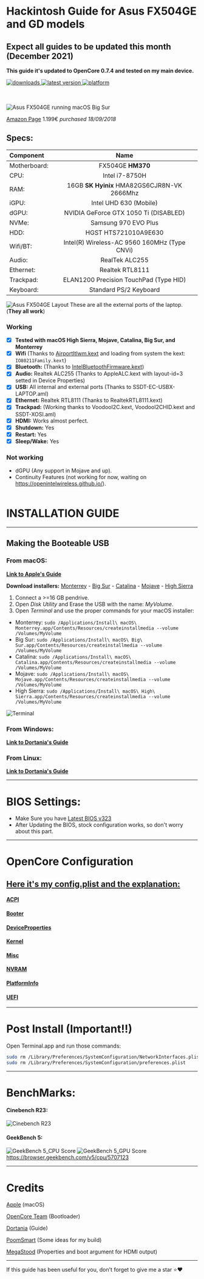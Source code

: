 # Hackintosh Guide for **Asus FX504GE** and **GD** models

## Expect all guides to be updated this month (December 2021)

**This guide it's updated to OpenCore 0.7.4 and tested on my main device.**
<!-- shields -->
<div>
    <!-- downloads -->
    <a href="https://github.com/RobyRew/ASUS-FX504GE-Hackintosh_OpenCore/releases">
        <img src="https://img.shields.io/github/downloads/RobyRew/ASUS-FX504GE-Hackintosh_OpenCore/total" alt="downloads"/>
    </a>
    <!-- version -->
    <a href="https://github.com/RobyRew/ASUS-FX504GE-Hackintosh_OpenCore/releases/latest">
        <img src="https://img.shields.io/github/release/RobyRew/ASUS-FX504GE-Hackintosh_OpenCore.svg" alt="latest version"/>
    </a>
    <!-- platform -->
    <a href="https://github.com/RobyRew/ASUS-FX504GE-Hackintosh_OpenCore">
        <img src="https://img.shields.io/badge/platform-macOS-lightgrey.svg" alt="platform"/>
    </a>
</div>
</br></br>

![Asus FX504GE running macOS Big Sur](/Docs/Images/Asus-FX504-macOS.png)

[Amazon Page](https://www.amazon.es/dp/B07D4W2CY6/ref=cm_sw_em_r_mt_dp_gUF8FbYQW48NV) 1.199€ *purchased 18/09/2018*


## Specs:
| Component | Name |
|:--- |:---:|
| Motherboard:  | FX504GE **HM370** |
| CPU: | Intel i7-8750H |
| RAM: | 16GB **SK Hyinix** HMA82GS6CJR8N-VK 2666Mhz |
| iGPU: | Intel UHD 630 (Mobile) |
| dGPU: | NVIDIA GeForce GTX 1050 Ti (DISABLED) |
| NVMe: | Samsung 970 EVO Plus |
| HDD: | HGST HTS721010A9E630 |
| Wifi/BT: | Intel(R) Wireless-AC 9560 160MHz (Type CNVi) |
| Audio: | RealTek ALC255 |
| Ethernet: | Realtek RTL8111 |
| Trackpad: | ELAN1200 Precision TouchPad (Type HID) |
| Keyboard: | Standard PS/2 Keyboard |

![Asus FX504GE Layout](/Docs/Images/Guide/Asus-FX504GE-layout.png)
These are all the external ports of the laptop. (**They all work**)

### Working
- [x] **Tested with macOS High Sierra, Mojave, Catalina, Big Sur, and Monterrey**
- [x] **Wifi** (Thanks to [AirportItlwm.kext](https://github.com/OpenIntelWireless/itlwm/releases) and loading from system the kext: `IO80211Family.kext`)
- [x] **Bluetooth:** (Thanks to [IntelBluetoothFirmware.kext](https://github.com/OpenIntelWireless/IntelBluetoothFirmware/releases))
- [x] **Audio:** Realtek ALC255 (Thanks to AppleALC.kext with layout-id=3 setted in Device Properties)
- [x] **USB:** All internal and external ports (Thanks to SSDT-EC-USBX-LAPTOP.aml)
- [x] **Ethernet:** Realtek RTL8111 (Thanks to RealtekRTL8111.kext)
- [x] **Trackpad:** (Working thanks to VoodooI2C.kext, VoodooI2CHID.kext and SSDT-XOSI.aml)
- [x] **HDMI:** Works almost perfect. 
- [x] **Shutdown:** Yes
- [x] **Restart:** Yes
- [x] **Sleep/Wake:** Yes

### Not working
- dGPU (Any support in Mojave and up).
- Continuity Features (not working for now, waiting on https://openintelwireless.github.io/).


```bash
```

# INSTALLATION GUIDE

---

## Making the Booteable USB

### From macOS:
[**Link to Apple's Guide**](https://support.apple.com/en-us/HT201372)

**Download installers:** [Monterrey](https://apps.apple.com/es/app/macos-monterey/id1576738294?mt=12) - [Big Sur](https://itunes.apple.com/us/app/macos-big-sur/id1526878132) - [Catalina](https://itunes.apple.com/us/app/macos-catalina/id1466841314) - [Mojave](https://itunes.apple.com/us/app/macos-mojave/id1398502828) - [High Sierra](https://itunes.apple.com/us/app/macos-high-sierra/id1246284741)

1. Connect a >=16 GB pendrive.
2. Open *Disk Utility* and Erase the USB with the name: *MyVolume*.
3. Open *Terminal* and use the proper commands for your macOS installer:
- Monterrey: `sudo /Applications/Install\ macOS\ Monterrey.app/Contents/Resources/createinstallmedia --volume /Volumes/MyVolume`
- Big Sur: `sudo /Applications/Install\ macOS\ Big\ Sur.app/Contents/Resources/createinstallmedia --volume /Volumes/MyVolume`
- Catalina: `sudo /Applications/Install\ macOS\ Catalina.app/Contents/Resources/createinstallmedia --volume /Volumes/MyVolume`
- Mojave: `sudo /Applications/Install\ macOS\ Mojave.app/Contents/Resources/createinstallmedia --volume /Volumes/MyVolume`
- High Sierra: `sudo /Applications/Install\ macOS\ High\ Sierra.app/Contents/Resources/createinstallmedia --volume /Volumes/MyVolume`

![Terminal](/Docs/Images/Guide/BootableUSB.png)

### From Windows:

[**Link to Dortania's Guide**](https://dortania.github.io/OpenCore-Install-Guide/installer-guide/winblows-install.html)

### From Linux:

[**Link to Dortania's Guide**](https://dortania.github.io/OpenCore-Install-Guide/installer-guide/linux-install.html)


---

# BIOS Settings:
- Make Sure you have [Latest BIOS v323](https://www.asus.com/supportonly/ASUS%20TUF%20GAMING%20FX504/HelpDesk_Download/)
- After Updating the BIOS, stock configuration works, so don't worry about this part.

---

# OpenCore Configuration

## [Here it's my config.plist and the explanation:](/Docs/config.plist.md)
#### [ACPI](/Docs/config.plist.md#acpi)
#### [Booter](/Docs/config.plist.md#booter)
#### [DeviceProperties](/Docs/config.plist.md#deviceproperties)
#### [Kernel](/Docs/config.plist.md#kernel)
#### [Misc](/Docs/config.plist.md#misc)
#### [NVRAM](/Docs/config.plist.md#nvram)
#### [PlatformInfo](/Docs/config.plist.md#platforminfo)
#### [UEFI](/Docs/config.plist.md#uefi)

---

# Post Install (Important!!)
Open Terminal.app and run those commands:
```bash
sudo rm /Library/Preferences/SystemConfiguration/NetworkInterfaces.plist
sudo rm /Library/Preferences/SystemConfiguration/preferences.plist
```
---

# BenchMarks:
#### Cinebench R23:
![Cinebench R23](/Docs/Images/Benchmarks/Cinebench_R23.png)

#### GeekBench 5:
![GeekBench 5_CPU Score](/Docs/Images/Benchmarks/GeekBench5_CPU.png)
![GeekBench 5_GPU Score](/Docs/Images/Benchmarks/GeekBench5_GPU.png)
https://browser.geekbench.com/v5/cpu/5707123

---

# Credits

[Apple](https://apple.com) (macOS)

[OpenCore Team](https://github.com/acidanthera/OpenCorePkg) (Bootloader)

[Dortania](https://dortania.github.io/OpenCore-Install-Guide/config-laptop.plist/coffee-lake.html#starting-point) (Guide)

[PoomSmart](https://github.com/PoomSmart/ASUS-FX504GE-Hackintosh) (Some ideas for my build)

[MegaStood](https://github.com/MegaStood/Hackintosh-FX504GE-ES72) (Properties and boot argument for HDMI output)

---

If this guide has been useful for you, don't forget to give me a star ⭐️❤️
